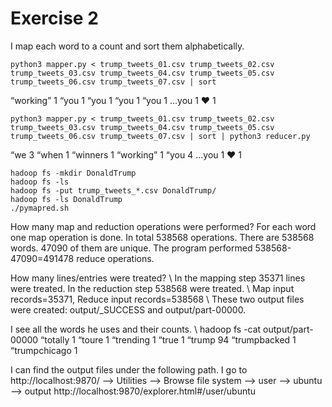 # Exercise 2
I map each word to a count and sort them alphabetically.
```
python3 mapper.py < trump_tweets_01.csv trump_tweets_02.csv trump_tweets_03.csv trump_tweets_04.csv trump_tweets_05.csv trump_tweets_06.csv trump_tweets_07.csv | sort
```

“working”	1
“you	1
“you	1
“you	1
“you	1
…you	1
❤️	1

```
python3 mapper.py < trump_tweets_01.csv trump_tweets_02.csv trump_tweets_03.csv trump_tweets_04.csv trump_tweets_05.csv trump_tweets_06.csv trump_tweets_07.csv | sort | python3 reducer.py
```

“we	3
“when	1
“winners	1
“working”	1
“you	4
…you	1
❤️	1

```
hadoop fs -mkdir DonaldTrump
hadoop fs -ls
hadoop fs -put trump_tweets_*.csv DonaldTrump/
hadoop fs -ls DonaldTrump
./pymapred.sh
```

How many map and reduction operations were performed?
For each word one map operation is done. In total 538568 operations. There are 538568 words. 47090 of them are unique. The program performed 538568-47090=491478 reduce operations.

How many lines/entries were treated? \\
In the mapping step 35371 lines were treated. In the reduction step 538568 were treated. \\
Map input records=35371, Reduce input records=538568 \\
These two output files were created: output/_SUCCESS and output/part-00000.

I see all the words he uses and their counts. \\
hadoop fs -cat output/part-00000
“totally	1
“toure	1
“trending	1
“true	1
“trump	94
“trumpbacked	1
“trumpchicago	1

I can find the output files under the following path.
I go to http://localhost:9870/ --> Utilities --> Browse file system --> user --> ubuntu --> output
http://localhost:9870/explorer.html#/user/ubuntu
